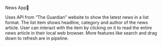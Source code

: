 News App📰


Uses API from “The Guardian” website to show the latest news in a list format. The list item shows headline, category and author of the news article. User can interact with the item by clicking on it to read the entire news article in their local web browser. More features like search and drag down to refresh are in pipeline.
